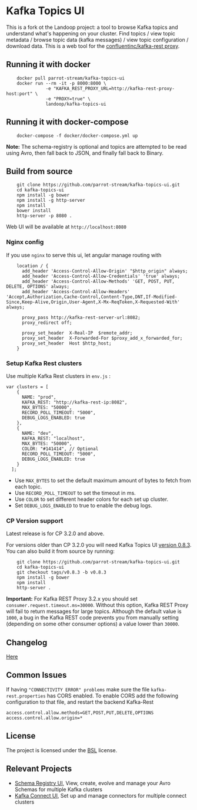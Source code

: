# Kafka Topics UI

This is a fork ot the Landoop project: a tool to browse Kafka topics and understand what's happening on your cluster. Find topics / view topic metadata / browse topic data (kafka messages) / view topic configuration / download data. This is a web tool for the [confluentinc/kafka-rest proxy](https://github.com/confluentinc/kafka-rest).

## Running it with docker

```
    docker pull parrot-stream/kafka-topics-ui
    docker run --rm -it -p 8000:8000 \
               -e "KAFKA_REST_PROXY_URL=http://kafka-rest-proxy-host:port" \
               -e "PROXY=true" \
               landoop/kafka-topics-ui
```

## Running it with docker-compose

```
    docker-compose -f docker/docker-compose.yml up
```

**Note:** The schema-registry is optional and topics are attempted to be read using Avro,
then fall back to JSON, and finally fall back to Binary.

## Build from source

```
    git clone https://github.com/parrot-stream/kafka-topics-ui.git
    cd kafka-topics-ui
    npm install -g bower
    npm install -g http-server
    npm install
    bower install
    http-server -p 8080 .
```
Web UI will be available at `http://localhost:8080`

### Nginx config

If you use `nginx` to serve this ui, let angular manage routing with
```
    location / {
      add_header 'Access-Control-Allow-Origin' "$http_origin" always;
      add_header 'Access-Control-Allow-Credentials' 'true' always;
      add_header 'Access-Control-Allow-Methods' 'GET, POST, PUT, DELETE, OPTIONS' always;
      add_header 'Access-Control-Allow-Headers' 'Accept,Authorization,Cache-Control,Content-Type,DNT,If-Modified-Since,Keep-Alive,Origin,User-Agent,X-Mx-ReqToken,X-Requested-With' always;

      proxy_pass http://kafka-rest-server-url:8082;
      proxy_redirect off;

      proxy_set_header  X-Real-IP  $remote_addr;
      proxy_set_header  X-Forwarded-For $proxy_add_x_forwarded_for;
      proxy_set_header  Host $http_host;
    }
```

### Setup Kafka Rest clusters

Use multiple Kafka Rest clusters in `env.js` :
```
var clusters = [
    {
      NAME: "prod",
      KAFKA_REST: "http://kafka-rest-ip:8082",
      MAX_BYTES: "50000",
      RECORD_POLL_TIMEOUT: "5000",
      DEBUG_LOGS_ENABLED: true
    },
    {
      NAME: "dev",
      KAFKA_REST: "localhost",
      MAX_BYTES: "50000",
      COLOR: "#141414", // Optional
      RECORD_POLL_TIMEOUT: "5000",
      DEBUG_LOGS_ENABLED: true
    }
  ];

```
* Use `MAX_BYTES` to set the default maximum amount of bytes to fetch from each topic.
* Use `RECORD_POLL_TIMEOUT` to set the timeout in ms.
* Use `COLOR` to set different header colors for each set up cluster.
* Set `DEBUG_LOGS_ENABLED` to true to enable the debug logs.

### CP Version support
Latest release is for CP 3.2.0 and above.

For versions older than CP 3.2.0 you will need Kafka Topics UI [version 0.8.3](https://github.com/parrot-stream/kafka-topics-ui/releases/tag/v0.8.3).
You can also build it from source by running:
```
    git clone https://github.com/parrot-stream/kafka-topics-ui.git
    cd kafka-topics-ui
    git checkout tags/v0.8.3 -b v0.8.3
    npm install -g bower
    npm install
    http-server .
```

**Important:** For Kafka REST Proxy 3.2.x you should set
`consumer.request.timeout.ms=30000`. Without this option, Kafka REST Proxy will
fail to return messages for large topics. Although the default value is `1000`,
a bug in the Kafka REST code prevents you from manually setting (depending on
some other consumer options) a value lower than `30000`.

## Changelog
[Here](https://github.com/parrot-stream/kafka-topics-ui/releases)

## Common Issues

If having `"CONNECTIVITY ERROR" problems` make sure the file `kafka-rest.properties` has CORS enabled.
To enable CORS add the following configuration to that file, and restart the backend Kafka-Rest

```
access.control.allow.methods=GET,POST,PUT,DELETE,OPTIONS
access.control.allow.origin=*
```

## License

The project is licensed under the [BSL](http://www.landoop.com/bsl) license.

## Relevant Projects

* [Schema Registry UI](https://github.com/parrot-stream/schema-registry-ui), View, create, evolve and manage your Avro Schemas for multiple Kafka clusters
* [Kafka Connect UI](https://github.com/parrot-stream/kafka-connect-ui), Set up and manage connectors for multiple connect clusters
